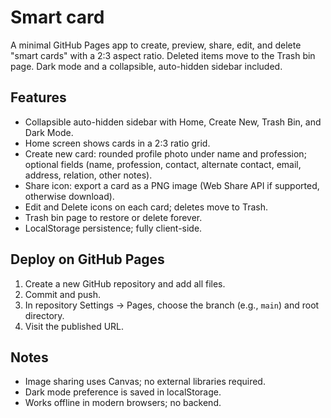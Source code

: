# Smart card

A minimal GitHub Pages app to create, preview, share, edit, and delete "smart cards" with a 2:3 aspect ratio. Deleted items move to the Trash bin page. Dark mode and a collapsible, auto-hidden sidebar included.

## Features
- Collapsible auto-hidden sidebar with Home, Create New, Trash Bin, and Dark Mode.
- Home screen shows cards in a 2:3 ratio grid.
- Create new card: rounded profile photo under name and profession; optional fields (name, profession, contact, alternate contact, email, address, relation, other notes).
- Share icon: export a card as a PNG image (Web Share API if supported, otherwise download).
- Edit and Delete icons on each card; deletes move to Trash.
- Trash bin page to restore or delete forever.
- LocalStorage persistence; fully client-side.

## Deploy on GitHub Pages
1. Create a new GitHub repository and add all files.
2. Commit and push.
3. In repository Settings → Pages, choose the branch (e.g., `main`) and root directory.
4. Visit the published URL.

## Notes
- Image sharing uses Canvas; no external libraries required.
- Dark mode preference is saved in localStorage.
- Works offline in modern browsers; no backend.
